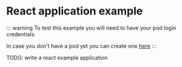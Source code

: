 # React application example

::: warning
To test this example you will need to have your pod login credentials:

In case you don't have a pod yet you can create one [here](https://solidproject.org/users/get-a-pod)
:::

TODO: write a react example application